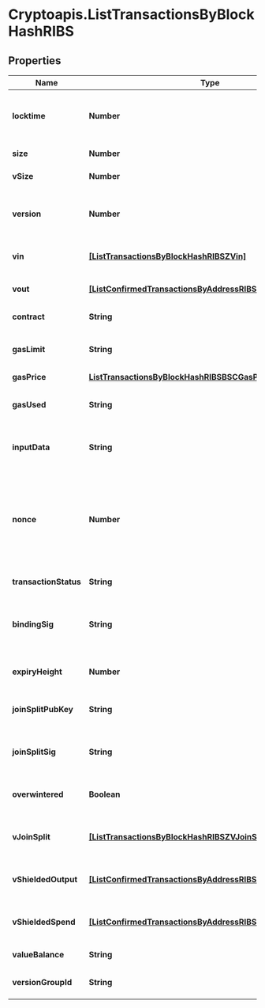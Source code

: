 # Cryptoapis.ListTransactionsByBlockHashRIBS

## Properties

Name | Type | Description | Notes
------------ | ------------- | ------------- | -------------
**locktime** | **Number** | Represents the time at which a particular transaction can be added to the blockchain. | 
**size** | **Number** | Represents the total size of this transaction. | 
**vSize** | **Number** | Represents the virtual size of this transaction. | 
**version** | **Number** | Numeric representation of the transaction Represents the transaction version number. | 
**vin** | [**[ListTransactionsByBlockHashRIBSZVin]**](ListTransactionsByBlockHashRIBSZVin.md) | Object Array representation of transaction inputs | 
**vout** | [**[ListConfirmedTransactionsByAddressRIBSZVout]**](ListConfirmedTransactionsByAddressRIBSZVout.md) | Object Array representation of transaction outputs | 
**contract** | **String** | Represents the specific transaction contract. | 
**gasLimit** | **String** | Represents the amount of gas used by this specific transaction alone. | 
**gasPrice** | [**ListTransactionsByBlockHashRIBSBSCGasPrice**](ListTransactionsByBlockHashRIBSBSCGasPrice.md) |  | 
**gasUsed** | **String** | Represents the exact unit of gas that was used for the transaction. | 
**inputData** | **String** | Represents additional information that is required for the transaction. | 
**nonce** | **Number** | Represents the sequential running number for an address, starting from 0 for the first transaction. E.g., if the nonce of a transaction is 10, it would be the 11th transaction sent from the sender&#39;s address. | 
**transactionStatus** | **String** | Represents the status of this transaction | 
**bindingSig** | **String** | It is used to enforce balance of Spend and Output transfers, in order to prevent their replay across transactions. | 
**expiryHeight** | **Number** | Represents a block height after which the transaction will expire. | 
**joinSplitPubKey** | **String** | Represents an encoding of a JoinSplitSig public validating key. | 
**joinSplitSig** | **String** | Is used to sign transactions that contain at least one JoinSplit description. | 
**overwintered** | **Boolean** | \&quot;Overwinter\&quot; is the network upgrade for the Zcash blockchain. | 
**vJoinSplit** | [**[ListTransactionsByBlockHashRIBSZVJoinSplit]**](ListTransactionsByBlockHashRIBSZVJoinSplit.md) | Represents a sequence of JoinSplit descriptions using BCTV14 proofs. | 
**vShieldedOutput** | [**[ListConfirmedTransactionsByAddressRIBSZVShieldedOutput]**](ListConfirmedTransactionsByAddressRIBSZVShieldedOutput.md) | Object Array representation of transaction output descriptions | 
**vShieldedSpend** | [**[ListConfirmedTransactionsByAddressRIBSZVShieldedSpend]**](ListConfirmedTransactionsByAddressRIBSZVShieldedSpend.md) | Object Array representation of transaction spend descriptions | 
**valueBalance** | **String** | Defines the transaction value balance. | 
**versionGroupId** | **String** | Represents the transaction version group ID. | 


